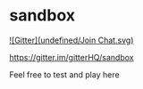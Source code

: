 sandbox
=======
[![Gitter](undefined/Join Chat.svg)](http://localhost:5000/gitterhq/sandbox?utm_source=badge&utm_medium=badge&utm_campaign=pr-badge)

https://gitter.im/gitterHQ/sandbox

Feel free to test and play here
